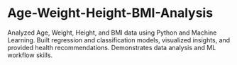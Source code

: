 # Age-Weight-Height-BMI-Analysis
Analyzed Age, Weight, Height, and BMI data using Python and Machine Learning. Built regression and classification models, visualized insights, and provided health recommendations. Demonstrates data analysis and ML workflow skills.
